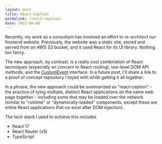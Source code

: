 ```yaml
---
layout: post
title: React-Ception
permalink: /react-ception/
date: 2022-06-08
---
```


Recently, my work as a consultant has involved an effort to re-architect our frontend website. Previously, the website was a static site, stored and served from an AWS S3 bucket, and it used React for its UI library. Nothing too fancy.

The new approach, by contrast, is a really cool combination of React techniques (especially w/ concern to React routing), low-level DOM API methods, and the [CustomEvent](https://developer.mozilla.org/en-US/docs/Web/API/CustomEvent/CustomEvent) interface. In a future post, I'll share a link to a proof of concept repository I toyed with while getting it all together.

In a phrase, the new approach could be summarized as "react-ception" - the practice of tying multiple, distinct React applications on the same web page together - including some that may be loaded over the network (similar to "runtime" or "dynamically-loaded" components, except these are entire React applications that co-exist after DOM injection).

The tech stack I used to achieve this includes

* React 17
* React Router (v5)
* TypeScript

